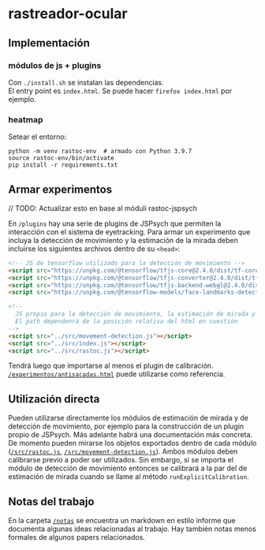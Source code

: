 # rastreador-ocular

## Implementación

### módulos de js + plugins

Con `./install.sh` se instalan las dependencias.  
El entry point es `index.html`.
Se puede hacer `firefox index.html` por ejemplo.

### heatmap

Setear el entorno:
```
python -m venv rastoc-env  # armado con Python 3.9.7
source rastoc-env/bin/activate
pip install -r requirements.txt 
```

## Armar experimentos

// TODO: Actualizar esto en base al móduli rastoc-jspsych

En `/plugins` hay una serie de plugins de JSPsych que permiten la interacción
con el sistema de eyetracking. Para armar un experimento que incluya la
detección de movimiento y la estimación de la mirada deben incluirse los
siguientes archivos dentro de su `<head>`:
```html
<!-- JS de tensorflow utilizado para la detección de movimiento -->
<script src="https://unpkg.com/@tensorflow/tfjs-core@2.4.0/dist/tf-core.js"></script>
<script src="https://unpkg.com/@tensorflow/tfjs-converter@2.4.0/dist/tf-converter.js"></script>
<script src="https://unpkg.com/@tensorflow/tfjs-backend-webgl@2.4.0/dist/tf-backend-webgl.js"></script>
<script src="https://unpkg.com/@tensorflow-models/face-landmarks-detection@0.0.1/dist/face-landmarks-detection.js"></script>

<!--
  JS propio para la detección de movimiento, la estimación de mirada y utils.
  El path dependenrá de la posición relativa del html en cuestión
-->
<script src="../src/movement-detection.js"></script>
<script src="../src/index.js"></script>
<script src="../src/rastoc.js"></script>
```
Tendrá luego que importarse al menos el plugin de calibración.
[`/experimentos/antisacadas.html`](/experimentos/antisacadas.html) puede
utilizarse como referencia.

## Utilización directa

Pueden utilizarse directamente los módulos de estimación de mirada y de
detección de movimiento, por ejemplo para la construcción de un plugin propio de
JSPsych. Más adelante habrá una documentación más concreta. De momento pueden
mirarse los objetos exportados dentro de cada módulo ([`/src/rastoc.js`](
/src/rastoc.js), [`/src/movement-detection.js`](/src/movement-detection.js)).
Ambos módulos deben calibrarse previo a poder ser utilizados. Sin embargo, si se
importa el módulo de detección de movimiento entonces se calibrará a la par del
de estimación de mirada cuando se llame al método `runExplicitCalibration`.

## Notas del trabajo

En la carpeta [`/notas`](/notas/README.md) se encuentra un markdown en estilo
informe que documenta algunas ideas relacionadas al trabajo. Hay también notas
menos formales de algunos papers relacionados.
